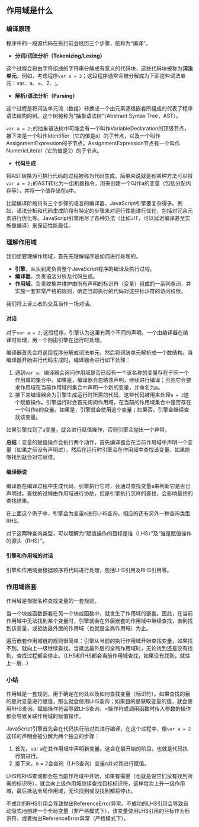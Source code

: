 ## 作用域是什么

### 编译原理

程序中的一段源代码在执行前会经历三个步骤，统称为“编译”。

- **分词/词法分析（Tokenizing/Lexing）**

这个过程会将由字符组成的字符串分解成有意义的代码块，这些代码块被称为**词法单元**。例如，考虑程序`var a = 2`；这段程序通常会被分解成为下面这些词法单元：var、a、=、2、;。

- **解析/语法分析（Parsing）**

这个过程是将词法单元流（数组）转换成一个由元素逐级嵌套所组成的代表了程序语法结构的树。这个树被称为“抽象语法树“（Abstract Syntax Tree，AST）。

`var a = 2;`的抽象语法树中可能会有一个叫作VariableDeclaration的顶级节点，接下来是一个叫作Identifier（它的值是a）的子节点，以及一个叫作AssignmentExpression的子节点。AssignmentExpression节点有一个叫作NumericLiteral（它的值是2）的子节点。

- **代码生成**

将AST转换为可执行代码的过程被称为代码生成。简单来说就是有某种方法可以将`var a = 2;`的AST转化为一组机器指令，用来创建一个叫作a的变量（包括分配内存等），并将一个值存储在a中。

比起编译阶段只有三个步骤的语言的编译器，JavaScript引擎要复杂得多。例如，语法分析和代码生成阶段有特定的步骤来对运行性能进行优化，包括对冗余元素进行优化等。JavaScript引擎用尽了各种办法（比如JIT，可以延迟编译甚至实施重编译）来保证性能最佳。

### 理解作用域

我们想要理解作用域，首先先理解程序是如何进行处理的。

- **引擎**，从头到尾负责整个JavaScript程序的编译及执行过程。
- **编译器**，负责语法分析及代码生成。
- **作用域**，负责收集并维护由所有声明的标识符（变量）组成的一系列查询，并实施一套非常严格的规则，确定当前执行的代码对这些标识符的访问权限。

我们将上诉三者的交互当作一场对话。

#### 对话

对于`var a = 2;`这段程序，引擎认为这里有两个不同的声明，一个由编译器在编译时处理，另一个则由引擎在运行时处理。

编译器首先会将这段程序分解成词法单元，然后将词法单元解析成一个数结构。当编译器开始进行代码生成时，编译器会进行如下处理：

1. 遇到`var a`，编译器会询问作用域是否已经有一个该名称的变量存在于同一个作用域的集合中。如果是，编译器会忽略该声明，继续进行编译；否则它会要求作用域在当前作用域的集合中声明一个新的变量，并命名为a。
2. 接下来编译器会为引擎生成运行时所需的代码，这些代码被用来处理`a = 2`这个赋值操作。引擎运行时会首先询问作用域，在当前的作用域集合中是否存在一个叫作a的变量。如果是，引擎就会使用这个变量；如果否，引擎会继续查找该变量。

如果引擎找到了a变量，就会进行赋值操作，否则引擎会抛出一个异常。

**总结**：变量的赋值操作会执行两个动作，首先编译器会在当前作用域中声明一个变量（如果之前没有声明过），然后在运行时引擎会在作用域中查找该变量，如果能够找到就会对它赋值。

#### 编译器说

编译器在编译过程中生成代码，引擎执行它时，会通过查找变量a来判断它是否已声明过。查找的过程由作用域进行协助，但是引擎执行怎样的查找，会影响最终的查找结果。

在上面这个例子中，引擎会为变量a进行LHS查询，相应的还有另外一种查询类型RHS。

对于这两种查询类型，可以理解为“赋值操作的目标是谁（LHS）”及“谁是赋值操作的源头（RHS）”。

#### 引擎和作用域的对话

引擎和作用域会根据顺序将代码进行处理，包括LHS引用及RHS引用等。

### 作用域嵌套

作用域是根据名称查找变量的一套规则。

当一个块或函数嵌套在另一个块或函数中，就发生了作用域的嵌套。因此，在当前作用域中无法找到某个变量时，引擎就会在外层嵌套的作用域中继续查找，直到找到该变量，或抵达最外层的作用域（也就是全局作用域）为止。

遍历嵌套作用域链的规则很简单：引擎从当前的执行作用域开始查找变量，如果找不到，就向上一级继续查找。当抵达最外层的全局作用域时，无论找到还是没有找到，查找过程都会停止。（LHS和RHS都会当前作用域查找，如果没有找到，就往上一层...）

### 小结

作用域是一套规则，用于确定在何处以及如何查找变量（标识符）。如果查找的目的是对变量进行赋值，那么就会使用LHS查询；如果目的是获取变量的值，就会使用RHS查询。赋值操作符会导致LHS查询。=操作符或调用函数时传入参数的操作都会导致关联作用域的赋值操作。

JavaScript引擎首先会在代码执行前对其进行编译，在这个过程中，像`var a = 2`这样的声明会被分解为两个独立的步骤：

1. 首先，var a在其作用域中声明新变量。这会在最开始的阶段，也就是代码执行前进行。
2. 接下来，a = 2会查询（LHS查询）变量a并对其进行赋值。

LHS和RHS查询都会在当前作用域中开始，如果有需要（也就是说它们没有找到所需的标识符），就会向上级作用域继续查找目标标识符，这样每次上升一级作用域，最后抵达全局作用域，无论找到或没找到都将停止。

不成功的RHS引用会导致抛出ReferenceError异常。不成功的LHS引用会导致自动隐式地创建一个全局变量（非严格模式下），该变量使用LHS引用的目标作为标识符，或者抛出ReferenceError异常（严格模式下）。


